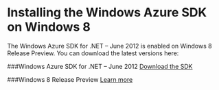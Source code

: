 <properties linkid="dev-net-windows8" urlDisplayName="Windows Azure Install Windows 8" pageTitle="Windows Azure on Windows 8" title="Windows Azure on Windows 8" metaKeywords="Installing the Windows Azure SDK on Windows 8" description="Describes how to install the Windows Azure SDK on Windows 8." metaCanonical="" disqusComments="1" umbracoNaviHide="1" />



# Installing the Windows Azure SDK on Windows 8

The Windows Azure SDK for .NET – June 2012 is enabled on Windows 8 Release Preview.  You can download the latest versions here:

###Windows Azure SDK for .NET – June 2012
<a href="https://www.windowsazure.com/en-us/develop/net/">Download the SDK</a>

###Windows 8 Release Preview
<a href="http://windows.microsoft.com/en-US/windows-8/release-preview?ocid=O_WOL_W8R_OandO_Home_EN-US">Learn more</a>
